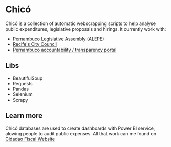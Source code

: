 # Chicó
Chicó is a collection of automatic webscrapping scripts to help analyse public expenditures, legislative proposals and hirings. It currently work with:

- [Pernambuco Legislative Assembly (ALEPE)](http://www.alepe.pe.gov.br/) 
- [Recife's City Council](http://www.recife.pe.leg.br/) 
- [Pernambuco accountability / transparency portal](http://web.transparencia.pe.gov.br/)

## Libs
- BeautifulSoup
- Requests
- Pandas
- Selenium
- Scrapy

## Learn more
Chicó databases are used to create dashboards with Power BI service, alowing people to audit public expenses. All that work
can me found on [Cidadao Fiscal Website](http://cidadaofiscal.org/blog/)
